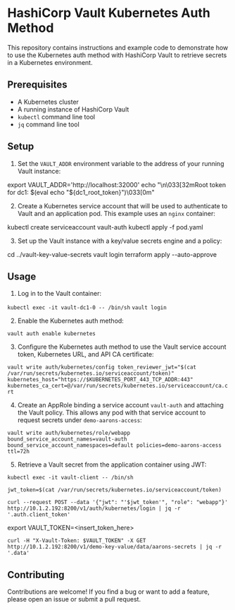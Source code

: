 # HashiCorp Vault Kubernetes Auth Method

This repository contains instructions and example code to demonstrate how to use the Kubernetes auth method with HashiCorp Vault to retrieve secrets in a Kubernetes environment.

## Prerequisites

- A Kubernetes cluster
- A running instance of HashiCorp Vault
- `kubectl` command line tool
- `jq` command line tool

## Setup

1. Set the `VAULT_ADDR` environment variable to the address of your running Vault instance:

export VAULT_ADDR='http://localhost:32000'
echo "\n\033[32mRoot token for dc1: $(eval echo "\${dc1_root_token}")\033[0m"

2. Create a Kubernetes service account that will be used to authenticate to Vault and an application pod. This example uses an `nginx` container:

kubectl create serviceaccount vault-auth
kubectl apply -f pod.yaml


3. Set up the Vault instance with a key/value secrets engine and a policy:

cd ../vault-key-value-secrets
vault login
terraform apply --auto-approve


## Usage

1. Log in to the Vault container:

```kubectl exec -it vault-dc1-0 -- /bin/sh```
```vault login```

2. Enable the Kubernetes auth method:

```vault auth enable kubernetes```

3. Configure the Kubernetes auth method to use the Vault service account token, Kubernetes URL, and API CA certificate:

```vault write auth/kubernetes/config token_reviewer_jwt="$(cat /var/run/secrets/kubernetes.io/serviceaccount/token)" kubernetes_host="https://$KUBERNETES_PORT_443_TCP_ADDR:443" kubernetes_ca_cert=@/var/run/secrets/kubernetes.io/serviceaccount/ca.crt```

4. Create an AppRole binding a service account `vault-auth` and attaching the Vault policy. This allows any pod with that service account to request secrets under `demo-aarons-access`:

```vault write auth/kubernetes/role/webapp bound_service_account_names=vault-auth bound_service_account_namespaces=default policies=demo-aarons-access ttl=72h```


5. Retrieve a Vault secret from the application container using JWT:

```kubectl exec -it vault-client -- /bin/sh```

```jwt_token=$(cat /var/run/secrets/kubernetes.io/serviceaccount/token)```

```curl --request POST --data '{"jwt": "'$jwt_token'", "role": "webapp"}' http://10.1.2.192:8200/v1/auth/kubernetes/login | jq -r '.auth.client_token'```

export VAULT_TOKEN=<insert_token_here>

```curl -H "X-Vault-Token: $VAULT_TOKEN" -X GET http://10.1.2.192:8200/v1/demo-key-value/data/aarons-secrets | jq -r '.data'```


## Contributing

Contributions are welcome! If you find a bug or want to add a feature, please open an issue or submit a pull request.
